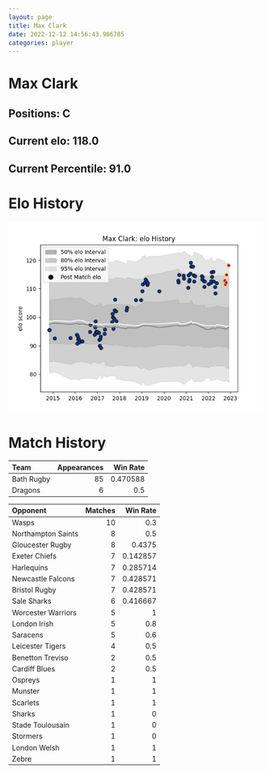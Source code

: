 ```yaml
---  
layout: page  
title: Max Clark  
date: 2022-12-12 14:56:43.906785  
categories: player  
---
```

# Max Clark

## Positions: C

## Current elo: 118.0

## Current Percentile: 91.0

# Elo History


![elo history](history_MaxClark.png)
# Match History


| Team       |   Appearances |   Win Rate |
|:-----------|--------------:|-----------:|
| Bath Rugby |            85 |   0.470588 |
| Dragons    |             6 |   0.5      |

| Opponent           |   Matches |   Win Rate |
|:-------------------|----------:|-----------:|
| Wasps              |        10 |   0.3      |
| Northampton Saints |         8 |   0.5      |
| Gloucester Rugby   |         8 |   0.4375   |
| Exeter Chiefs      |         7 |   0.142857 |
| Harlequins         |         7 |   0.285714 |
| Newcastle Falcons  |         7 |   0.428571 |
| Bristol Rugby      |         7 |   0.428571 |
| Sale Sharks        |         6 |   0.416667 |
| Worcester Warriors |         5 |   1        |
| London Irish       |         5 |   0.8      |
| Saracens           |         5 |   0.6      |
| Leicester Tigers   |         4 |   0.5      |
| Benetton Treviso   |         2 |   0.5      |
| Cardiff Blues      |         2 |   0.5      |
| Ospreys            |         1 |   1        |
| Munster            |         1 |   1        |
| Scarlets           |         1 |   1        |
| Sharks             |         1 |   0        |
| Stade Toulousain   |         1 |   0        |
| Stormers           |         1 |   0        |
| London Welsh       |         1 |   1        |
| Zebre              |         1 |   1        |
